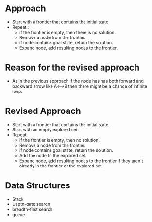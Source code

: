# Approach

- Start with a frontier that contains the initial state
- Repeat :
    - if the frontier is empty, then there is no solution.
    - Remove a node from the frontier.
    - if node contains goal state, return the solution.
    - Expand node, add resulting nodes to the frontier.

# Reason for the revised approach 
- As in the previous approach if the node has has both forward and backward arrow like A<-->B then there might be a chance of infinite loop.

 
# Revised Approach

- Start with a frontier that contains the initial state.
- Start with an empty explored set.
- Repeat:
    - if the frontier is empty, then no solution.
    - Remove a node from the frontier.
    - if node contains goal state, return the solution.
    - Add the node to the explored set.
    - Expand node, add resulting nodes to the frontier if they aren't already in the frontier or the explored set.


# Data Structures

- Stack
- Depth-dirst search
- breadth-first search
- queue

